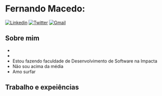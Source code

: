 # Fernando Macedo:

<!--
**fernandomacedo21/fernandomacedo21** is a ✨ _special_ ✨ repository because its `README.md` (this file) appears on your GitHub profile.

Here are some ideas to get you started:

- 🔭 I’m currently working on ...
- 🌱 I’m currently learning ...
- 👯 I’m looking to collaborate on ...
- 🤔 I’m looking for help with ...
- 💬 Ask me about ...
- 📫 How to reach me: ...
- 😄 Pronouns: ...
- ⚡ Fun fact: ...
-->


[![Linkedin](https://img.shields.io/badge/LinkedIn-blue?style=for-the-badge&logo=Linkedin)](https://www.linkedin.com/in/paula-macedo-santana-dev/)
[![Twitter](https://img.shields.io/badge/Twitter-Profile-blue)](https://www2.slideshare.net/PaulaSantana12)
[![Gmail](https://img.shields.io/badge/-Gmail-c14438?style=for-the-badge&logo=Gmail&logoColor=white&link=mailto:psanrosa13@gmail.com)](mailto:psanrosa13@gmail.com)


## Sobre mim
  - 
  - 
  - Estou fazendo faculdade de Desenvolvimento de Software na Impacta
  - Não sou acima da média
  - Amo surfar

## Trabalho e expeiências 
